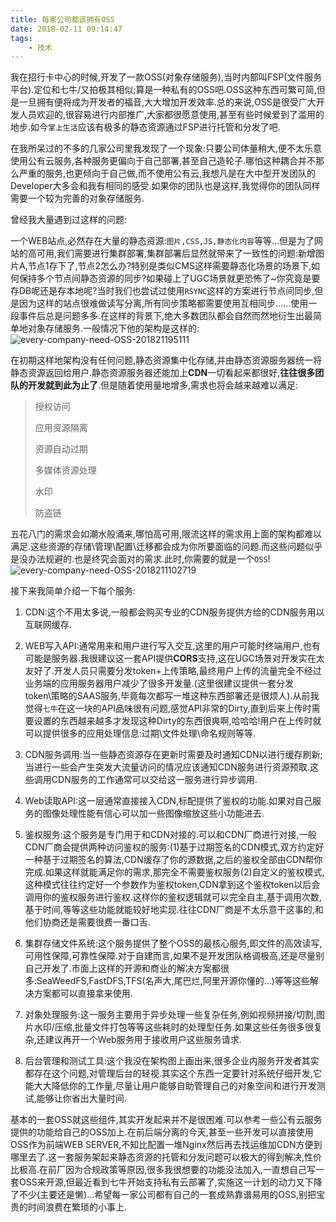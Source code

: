 ```yaml
---
title: 每家公司都该拥有OSS
date: 2018-02-11 09:14:47
tags:
    - 技术
---
```

我在招行卡中心的时候,开发了一款OSS(对象存储服务),当时内部叫FSP(文件服务平台).定位和七牛/又拍极其相似;算是一种私有的OSS吧.OSS这种东西可繁可简,但是一旦拥有便将成为开发者的福音,大大增加开发效率.总的来说,OSS是很受广大开发人员欢迎的,很容易进行内部推广,大家都很愿意使用,甚至有些时候爱到了滥用的地步.如今`掌上生活`应该有极多的静态资源通过FSP进行托管和分发了吧.
<!-- more -->
在我所呆过的不多的几家公司里我发现了一个现象:只要公司体量稍大,便不太乐意使用公有云服务,各种服务更偏向于自己部署,甚至自己造轮子.哪怕这种耦合并不那么严重的服务,也更倾向于自己做,而不使用公有云,我想凡是在大中型开发团队的Developer大多会和我有相同的感受.如果你的团队也是这样,我觉得你的团队同样需要一个较为完善的对象存储服务.

曾经我大量遇到过这样的问题:

一个WEB站点,必然存在大量的静态资源:`图片,CSS,JS,静态化内容`等等...但是为了网站的高可用,我们需要进行集群部署,集群部署后显然就带来了一致性的问题:新增图片A,节点1存下了,节点2怎么办?特别是类似CMS这样需要静态化场景的场景下,如何保持多个节点间静态资源的同步?如果碰上了UGC场景就更恐怖了~你究竟是要存DB呢还是存本地呢?当时我们也尝试过使用`RSYNC`这样的方案进行节点间同步,但是因为这样的站点很难做读写分离,所有同步策略都需要使用互相同步......使用一段事件后总是问题多多.在这样的背景下,绝大多数团队都会自然而然地衍生出最简单地对象存储服务.一般情况下他的架构是这样的:
![every-company-need-OSS-201821195111](http://blog.uliian.com/resources/every-company-need-OSS-201821195111.png)

在初期这样地架构没有任何问题,静态资源集中化存储,并由静态资源服务器统一将静态资源返回给用户.静态资源服务器还能加上**CDN**一切看起来都很好,**往往很多团队的开发就到此为止了**.但是随着使用量地增多,需求也将会越来越难以满足:
>授权访问
>
>应用资源隔离
>
>资源自动过期
>
>多媒体资源处理
>
>水印
>
>防盗链

五花八门的需求会如潮水般涌来,哪怕高可用,限流这样的需求用上面的架构都难以满足.这些资源的存储\管理\配置\迁移都会成为你所要面临的问题.而这些问题似乎是没办法规避的.也是终究会面对的需求.此时,你需要的就是一个`OSS`!
![every-company-need-OSS-2018211102719](http://blog.uliian.com/resources/every-company-need-OSS-2018211102719.png)

接下来我简单介绍一下每个服务:

1. CDN:这个不用太多说,一般都会购买专业的CDN服务提供方给的CDN服务用以互联网缓存.

2. WEB写入API:通常用来和用户进行写入交互,这里的用户可能时终端用户,也有可能是服务器.我很建议这一套API提供**CORS**支持,这在UGC场景对开发实在太友好了.开发人员只需要分发token+上传策略,最终用户上传的流量完全不经过业务端的应用服务器用户减少了很多开发量.(这里很建议提供一套分发token\策略的SAAS服务,毕竟每次都写一堆这种东西部署还是很烦人).从前我觉得`七牛`在这一块的API品味很有问题,感觉API非常的Dirty,直到后来上传时需要设置的东西越来越多才发现这种Dirty的东西很爽啊,哈哈哈!用户在上传时就可以提供很多的应用处理信息:过期\文件处理\命名规则等等.

3. CDN服务调用:当一些静态资源存在更新时需要及时通知CDN以进行缓存刷新;当进行一些会产生突发大流量访问的情况应该通知CDN服务进行资源预取.这些调用CDN服务的工作通常可以交给这一服务进行异步调用.

4. Web读取API:这一层通常直接接入CDN,标配提供了鉴权的功能.如果对自己服务的图像处理性能有信心可以加一些图像缩放这些小功能进去.

5. 鉴权服务:这个服务是专门用于和CDN对接的.可以和CDN厂商进行对接,一般CDN厂商会提供两种访问鉴权的服务:(1)基于过期签名的CDN模式,双方约定好一种基于过期签名的算法,CDN缓存了你的源数据,之后的鉴权全部由CDN帮你完成.如果这样就能满足你的需求,那完全不需要鉴权服务(2)自定义的鉴权模式,这种模式往往约定好一个参数作为鉴权token,CDN拿到这个鉴权token以后会调用你的鉴权服务进行鉴权.这样你的鉴权逻辑就可以完全自主,基于调用次数,基于时间,等等这些功能就能较好地实现.往往CDN厂商是不太乐意干这事的,和他们协商还是需要很费一番口舌.

6. 集群存储文件系统:这个服务提供了整个OSS的最核心服务,即文件的高效读写,可用性保障,可靠性保障.对于自建而言,如果不是开发团队格调极高,还是尽量别自己开发了.市面上这样的开源和商业的解决方案都很多:SeaWeedFS,FastDFS,TFS(名声大,尾巴烂,阿里开源你懂的...)等等这些解决方案都可以直接拿来使用.

7. 对象处理服务:这一服务主要用于异步处理一些复杂任务,例如视频拼接/切割,图片水印/压缩,批量文件打包等等这些耗时的处理型任务.如果这些任务很多很复杂,还建议再开一个Web服务用于接收用户这些服务请求.

8. 后台管理和测试工具:这个我没在架构图上画出来,很多企业内服务开发者其实都存在这个问题,对管理后台的轻视.其实这个东西一定要针对系统仔细开发,它能大大降低你的工作量,尽量让用户能够自助管理自己的对象空间和进行开发测试,能够让你省出大量时间.

基本的一套OSS就这些组件,其实开发起来并不是很困难.可以参考一些公有云服务提供的功能给自己的OSS加上.在前后端分离的今天,甚至一些开发可以直接使用OSS作为前端WEB SERVER,不知比配置一堆Nginx然后再去找运维加CDN方便到哪里去了.这一套服务架起来静态资源的托管和分发问题可以极大的得到解决,性价比极高.在前厂因为合规政策等原因,很多我很想要的功能没法加入,一直想自己写一套OSS来开源,但最近看到七牛开始支持私有云部署了,实施这一计划的动力又下降了不少(主要还是懒)...希望每一家公司都有自己的一套成熟靠谱易用的OSS,别把宝贵的时间浪费在繁琐的小事上.
